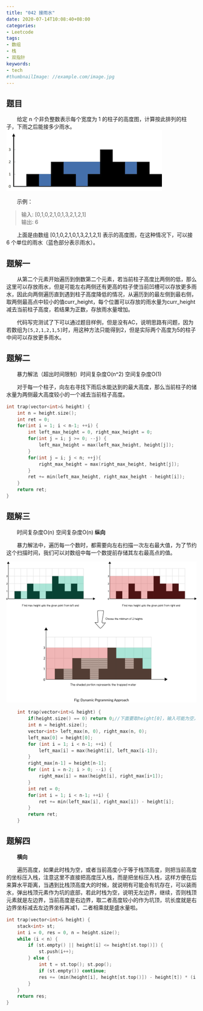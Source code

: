 ```yaml
---
title: "042 接雨水"
date: 2020-07-14T10:08:40+08:00
categories:
- Leetcode
tags:
- 数组
- 栈
- 双指针
keywords:
- tech
#thumbnailImage: //example.com/image.jpg
---
```


<!--more-->
## 题目
　　给定 n 个非负整数表示每个宽度为 1 的柱子的高度图，计算按此排列的柱子，下雨之后能接多少雨水。
![题目](/Leetcode/042/题目.png)

　　示例：
> 输入: [0,1,0,2,1,0,1,3,2,1,2,1]  
> 输出: 6

　　上面是由数组 [0,1,0,2,1,0,1,3,2,1,2,1] 表示的高度图，在这种情况下，可以接 6 个单位的雨水（蓝色部分表示雨水）。

## 题解一
　　从第二个元素开始遍历到倒数第二个元素，若当前柱子高度比两侧的低，那么这里可以存放雨水，但是可能左右两侧还有更高的柱子使当前凹槽可以存放更多雨水，因此向两侧遍历直到遇到柱子高度降低的情况，从遍历到的最左侧到最右侧，取两侧最高点中较小的值curr_height，每个位置可以存放的雨水量为curr_height减去当前柱子高度，若结果为正数，存放雨水量增加。

　　代码写完测试了下可以通过题目样例，但是没有AC，说明思路有问题，因为若数组为`[5,2,1,2,1,5]`时，用这种方法只能得到2，但是实际两个高度为5的柱子中间可以存放更多雨水。

## 题解二
　　暴力解法（超出时间限制）时间复杂度O(n^2) 空间复杂度O(1)

　　对于每一个柱子，向左右寻找下雨后水能达到的最大高度，那么当前柱子的储水量为两侧最大高度较小的一个减去当前柱子高度。

```cpp
int trap(vector<int>& height) {
    int n = height.size();
    int ret = 0;
    for(int i = 1; i < n-1; ++i) {
        int left_max_height = 0, right_max_height = 0;
        for(int j = i; j >= 0; --j) {
            left_max_height = max(left_max_height, height[j]);
        }
        for(int j = i; j < n; ++j){
            right_max_height = max(right_max_height, height[j]);
        }
        ret += min(left_max_height, right_max_height - height[i]);
    }
    return ret;
}
```

## 题解三
　　时间复杂度O(n) 空间复杂度O(n) **纵向**

　　暴力解法中，遍历每一个数时，都需要向左右扫描一次左右最大值，为了节约这个扫描时间，我们可以对数组中每一个数提前存储其左右最高点的值。

![动态编程](/Leetcode/042/动态编程.png)

```cpp
    int trap(vector<int>& height) {
        if(height.size() == 0) return 0;//下面要取height[0]，输入可能为空，所以先判断
        int n = height.size();
        vector<int> left_max(n, 0), right_max(n, 0);
        left_max[0] = height[0];
        for (int i = 1; i < n-1; ++i) {
            left_max[i] = max(height[i], left_max[i-1]);
        }
        right_max[n-1] = height[n-1];
        for (int i = n-2; i > 0; --i) {
            right_max[i] = max(height[i], right_max[i+1]);
        }
        int ret = 0;
        for(int i = 1; i < n-1; ++i) {
            ret += min(left_max[i], right_max[i]) - height[i];
        }
        return ret;
    }
```

## 题解四
　　**横向**

　　遍历高度，如果此时栈为空，或者当前高度小于等于栈顶高度，则把当前高度的坐标压入栈，注意这里不直接把高度压入栈，而是把坐标压入栈，这样方便在后来算水平距离，当遇到比栈顶高度大的时候，就说明有可能会有坑存在，可以装雨水，弹出栈顶元素作为坑的底部，若此时栈为空，说明无左边界，继续，否则栈顶元素就是左边界，当前高度是右边界，取二者高度较小的作为坑顶，坑长度就是右边界坐标减去左边界坐标再减1，二者相乘就是盛水量啦。

```cpp
int trap(vector<int>& height) {
    stack<int> st;
    int i = 0, res = 0, n = height.size();
    while (i < n) {
        if (st.empty() || height[i] <= height[st.top()]) {
            st.push(i++);
        } else {
            int t = st.top(); st.pop();
            if (st.empty()) continue;
            res += (min(height[i], height[st.top()]) - height[t]) * (i - st.top() - 1);
        }
    }
    return res;
}
```
